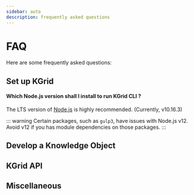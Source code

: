 ```yaml
---
sidebar: auto
description: frequently asked questions
---
```

# FAQ

Here are some frequently asked questions:

## Set up KGrid




#### Which Node.js version shall I install to run KGrid CLI ?
The LTS version of [Node.js](hhtps://www.nodejs.org) is highly recommended. (Currently, v10.16.3)

::: warning
Certain packages, such as `gulp3`, have issues with Node.js v12. Avoid v12 if you has module dependencies on those packages.
:::


## Develop a Knowledge Object


## KGrid API



## Miscellaneous
